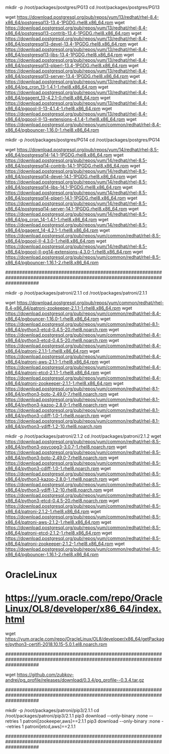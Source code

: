 mkdir -p /root/packages/postgres/PG13
cd /root/packages/postgres/PG13

wget https://download.postgresql.org/pub/repos/yum/13/redhat/rhel-8.4-x86_64/postgresql13-13.4-1PGDG.rhel8.x86_64.rpm
wget https://download.postgresql.org/pub/repos/yum/13/redhat/rhel-8.4-x86_64/postgresql13-contrib-13.4-1PGDG.rhel8.x86_64.rpm
wget https://download.postgresql.org/pub/repos/yum/13/redhat/rhel-8.4-x86_64/postgresql13-devel-13.4-1PGDG.rhel8.x86_64.rpm
wget https://download.postgresql.org/pub/repos/yum/13/redhat/rhel-8.4-x86_64/postgresql13-libs-13.4-1PGDG.rhel8.x86_64.rpm
wget https://download.postgresql.org/pub/repos/yum/13/redhat/rhel-8.4-x86_64/postgresql13-plperl-13.4-1PGDG.rhel8.x86_64.rpm
wget https://download.postgresql.org/pub/repos/yum/13/redhat/rhel-8.4-x86_64/postgresql13-server-13.4-1PGDG.rhel8.x86_64.rpm
wget https://download.postgresql.org/pub/repos/yum/13/redhat/rhel-8.4-x86_64/pg_cron_13-1.4.1-1.rhel8.x86_64.rpm
wget https://download.postgresql.org/pub/repos/yum/13/redhat/rhel-8.4-x86_64/pgagent_13-4.2.1-0.rhel8.x86_64.rpm
wget https://download.postgresql.org/pub/repos/yum/13/redhat/rhel-8.4-x86_64/pgpool-II-13-4.1.4-1.rhel8.x86_64.rpm
wget https://download.postgresql.org/pub/repos/yum/13/redhat/rhel-8.4-x86_64/pgpool-II-13-extensions-4.1.4-1.rhel8.x86_64.rpm
wget https://download.postgresql.org/pub/repos/yum/common/redhat/rhel-8.4-x86_64/pgbouncer-1.16.0-1.rhel8.x86_64.rpm

mkdir -p /root/packages/postgres/PG14
cd /root/packages/postgres/PG14

wget https://download.postgresql.org/pub/repos/yum/14/redhat/rhel-8.5-x86_64/postgresql14-14.1-1PGDG.rhel8.x86_64.rpm
wget https://download.postgresql.org/pub/repos/yum/14/redhat/rhel-8.5-x86_64/postgresql14-contrib-14.1-1PGDG.rhel8.x86_64.rpm
wget https://download.postgresql.org/pub/repos/yum/14/redhat/rhel-8.5-x86_64/postgresql14-devel-14.1-1PGDG.rhel8.x86_64.rpm
wget https://download.postgresql.org/pub/repos/yum/14/redhat/rhel-8.5-x86_64/postgresql14-libs-14.1-1PGDG.rhel8.x86_64.rpm
wget https://download.postgresql.org/pub/repos/yum/14/redhat/rhel-8.5-x86_64/postgresql14-plperl-14.1-1PGDG.rhel8.x86_64.rpm
wget https://download.postgresql.org/pub/repos/yum/14/redhat/rhel-8.5-x86_64/postgresql14-server-14.1-1PGDG.rhel8.x86_64.rpm
wget https://download.postgresql.org/pub/repos/yum/14/redhat/rhel-8.5-x86_64/pg_cron_14-1.4.1-1.rhel8.x86_64.rpm
wget https://download.postgresql.org/pub/repos/yum/14/redhat/rhel-8.5-x86_64/pgagent_14-4.2.1-1.rhel8.x86_64.rpm
wget https://download.postgresql.org/pub/repos/yum/common/redhat/rhel-8.5-x86_64/pgpool-II-4.3.0-1.rhel8.x86_64.rpm
wget https://download.postgresql.org/pub/repos/yum/14/redhat/rhel-8.5-x86_64/pgpool-II-pg14-extensions-4.3.0-1.rhel8.x86_64.rpm
wget https://download.postgresql.org/pub/repos/yum/common/redhat/rhel-8.5-x86_64/pgbouncer-1.16.1-2.rhel8.x86_64.rpm

############################################################################################################################

mkdir -p /root/packages/patroni/2.1.1
cd /root/packages/patroni/2.1.1

wget https://download.postgresql.org/pub/repos/yum/common/redhat/rhel-8.4-x86_64/patroni-zookeeper-2.1.1-1.rhel8.x86_64.rpm
wget https://download.postgresql.org/pub/repos/yum/common/redhat/rhel-8.4-x86_64/pgbouncer-1.16.0-1.rhel8.x86_64.rpm
wget https://download.postgresql.org/pub/repos/yum/common/redhat/rhel-8.1-x86_64/python3-etcd-0.4.5-20.rhel8.noarch.rpm
wget https://download.postgresql.org/pub/repos/yum/common/redhat/rhel-8.4-x86_64/python3-etcd-0.4.5-20.rhel8.noarch.rpm
wget https://download.postgresql.org/pub/repos/yum/common/redhat/rhel-8.4-x86_64/patroni-2.1.1-1.rhel8.x86_64.rpm
wget https://download.postgresql.org/pub/repos/yum/common/redhat/rhel-8.4-x86_64/patroni-aws-2.1.1-1.rhel8.x86_64.rpm
wget https://download.postgresql.org/pub/repos/yum/common/redhat/rhel-8.4-x86_64/patroni-etcd-2.1.1-1.rhel8.x86_64.rpm
wget https://download.postgresql.org/pub/repos/yum/common/redhat/rhel-8.4-x86_64/patroni-zookeeper-2.1.1-1.rhel8.x86_64.rpm
wget https://download.postgresql.org/pub/repos/yum/common/redhat/rhel-8.1-x86_64/python3-boto-2.49.0-7.rhel8.noarch.rpm
wget https://download.postgresql.org/pub/repos/yum/common/redhat/rhel-8.1-x86_64/python3-kazoo-2.8.0-1.rhel8.noarch.rpm
wget https://download.postgresql.org/pub/repos/yum/common/redhat/rhel-8.1-x86_64/python3-cdiff-1.0-1.rhel8.noarch.rpm
wget https://download.postgresql.org/pub/repos/yum/common/redhat/rhel-8.1-x86_64/python3-ydiff-1.2-10.rhel8.noarch.rpm

mkdir -p /root/packages/patroni/2.1.2
cd /root/packages/patroni/2.1.2
wget https://download.postgresql.org/pub/repos/yum/common/redhat/rhel-8.5-x86_64/python3-psycopg3-3.0.7-1.rhel8.noarch.rpm
wget https://download.postgresql.org/pub/repos/yum/common/redhat/rhel-8.5-x86_64/python3-boto-2.49.0-7.rhel8.noarch.rpm
wget https://download.postgresql.org/pub/repos/yum/common/redhat/rhel-8.5-x86_64/python3-cdiff-1.0-1.rhel8.noarch.rpm
wget https://download.postgresql.org/pub/repos/yum/common/redhat/rhel-8.5-x86_64/python3-kazoo-2.8.0-1.rhel8.noarch.rpm
wget https://download.postgresql.org/pub/repos/yum/common/redhat/rhel-8.5-x86_64/python3-ydiff-1.2-10.rhel8.noarch.rpm
wget https://download.postgresql.org/pub/repos/yum/common/redhat/rhel-8.5-x86_64/python3-etcd-0.4.5-20.rhel8.noarch.rpm
wget https://download.postgresql.org/pub/repos/yum/common/redhat/rhel-8.5-x86_64/patroni-2.1.2-1.rhel8.x86_64.rpm
wget https://download.postgresql.org/pub/repos/yum/common/redhat/rhel-8.5-x86_64/patroni-aws-2.1.2-1.rhel8.x86_64.rpm
wget https://download.postgresql.org/pub/repos/yum/common/redhat/rhel-8.5-x86_64/patroni-etcd-2.1.2-1.rhel8.x86_64.rpm
wget https://download.postgresql.org/pub/repos/yum/common/redhat/rhel-8.5-x86_64/patroni-zookeeper-2.1.2-1.rhel8.x86_64.rpm
wget https://download.postgresql.org/pub/repos/yum/common/redhat/rhel-8.5-x86_64/pgbouncer-1.16.1-2.rhel8.x86_64.rpm


# OracleLinux
# https://yum.oracle.com/repo/OracleLinux/OL8/developer/x86_64/index.html
wget https://yum.oracle.com/repo/OracleLinux/OL8/developer/x86_64/getPackage/python3-certifi-2018.10.15-5.0.1.el8.noarch.rpm

############################################################################################################################

wget https://github.com/zubkov-andrei/pg_profile/releases/download/0.3.4/pg_profile--0.3.4.tar.gz

############################################################################################################################

mkdir -p /root/packages/patroni/pip3/2.1.1
cd /root/packages/patroni/pip3/2.1.1
pip3 download --only-binary :none --retries 1 patroni[zookeeper,aws]==2.1.1
pip3 download --only-binary :none --retries 1 patroni[etcd,aws]==2.1.1

############################################################################################################################
